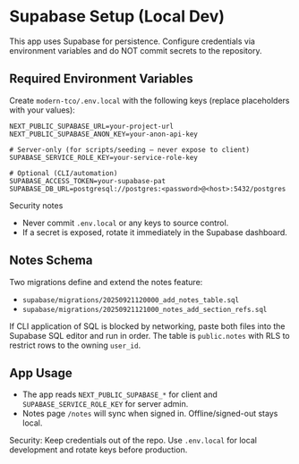 # Supabase Setup (Local Dev)

This app uses Supabase for persistence. Configure credentials via environment variables and do NOT commit secrets to the repository.

## Required Environment Variables

Create `modern-tco/.env.local` with the following keys (replace placeholders with your values):

```
NEXT_PUBLIC_SUPABASE_URL=your-project-url
NEXT_PUBLIC_SUPABASE_ANON_KEY=your-anon-api-key

# Server-only (for scripts/seeding — never expose to client)
SUPABASE_SERVICE_ROLE_KEY=your-service-role-key

# Optional (CLI/automation)
SUPABASE_ACCESS_TOKEN=your-supabase-pat
SUPABASE_DB_URL=postgresql://postgres:<password>@<host>:5432/postgres
```

Security notes
- Never commit `.env.local` or any keys to source control.
- If a secret is exposed, rotate it immediately in the Supabase dashboard.

## Notes Schema

Two migrations define and extend the notes feature:

- `supabase/migrations/20250921120000_add_notes_table.sql`
- `supabase/migrations/20250921121000_notes_add_section_refs.sql`

If CLI application of SQL is blocked by networking, paste both files into the Supabase SQL editor and run in order. The table is `public.notes` with RLS to restrict rows to the owning `user_id`.

## App Usage

- The app reads `NEXT_PUBLIC_SUPABASE_*` for client and `SUPABASE_SERVICE_ROLE_KEY` for server admin.
- Notes page `/notes` will sync when signed in. Offline/signed-out stays local.

Security: Keep credentials out of the repo. Use `.env.local` for local development and rotate keys before production.
